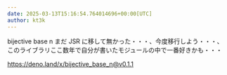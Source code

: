 ```yaml
---
date: 2025-03-13T15:16:54.764014696+00:00[UTC]
author: kt3k
---
```

bijective base n まだ JSR に移して無かった・・・、今度移行しよう・・・、このライブラリここ数年で自分が書いたモジュールの中で一番好きかも・・・

https://deno.land/x/bijective_base_n@v0.1.1
